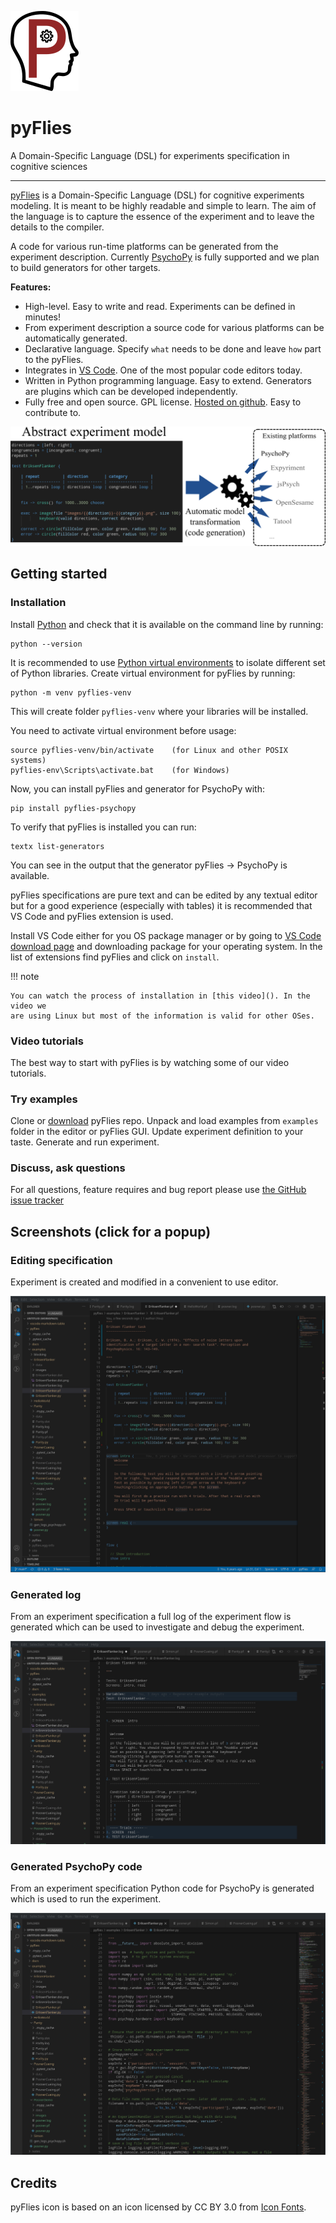 ![pyFlies logo](images/pyflies-logo.png) 

# pyFlies

A Domain-Specific Language (DSL) for experiments specification in cognitive sciences

---


[pyFlies](https://github.com/pyflies/pyflies/) is a Domain-Specific
Language (DSL) for cognitive experiments modeling. It is meant to be highly
readable and simple to learn. The aim of the language is to capture the essence
of the experiment and to leave the details to the compiler.

A code for various run-time platforms can be generated from the experiment
description. Currently [PsychoPy](https://www.psychopy.org/) is fully supported
and we plan to build generators for other targets.

**Features:**

 * High-level. Easy to write and read. Experiments can be defined in minutes!
 * From experiment description a source code for various platforms can be
   automatically generated. 
 * Declarative language. Specify `what` needs to be done and leave `how` part to
   the pyFlies.
 * Integrates in [VS Code](https://code.visualstudio.com/). One of the most
   popular code editors today.
 * Written in Python programming language. Easy to extend. Generators are
   plugins which can be developed independently.
 * Fully free and open source. GPL license.
   [Hosted on github](https://github.com/pyflies/pyflies). Easy to contribute to.

<a href="images/Workflow.png" target="_blank"><img src="images/Workflow.png"/></a>

## Getting started

### Installation

Install [Python](https://www.python.org/) and check that it is available on the
command line by running:

    python --version

It is recommended to use [Python virtual
environments](https://docs.python.org/3/library/venv.html) to isolate different
set of Python libraries. Create virtual environment for pyFlies by running:

    python -m venv pyflies-venv
    
This will create folder `pyflies-venv` where your libraries will be installed.

You need to activate virtual environment before usage:

    source pyflies-venv/bin/activate    (for Linux and other POSIX systems)
    pyflies-env\Scripts\activate.bat    (for Windows)


Now, you can install pyFlies and generator for PsychoPy with:

    pip install pyflies-psychopy


To verify that pyFlies is installed you can run:

    textx list-generators
    
You can see in the output that the generator pyFlies -> PsychoPy is available.

pyFlies specifications are pure text and can be edited by any textual editor but
for a good experience (especially with tables) it is recommended that VS Code
and pyFlies extension is used.

Install VS Code either for you OS package manager or by going to [VS Code
download page](https://code.visualstudio.com/download) and downloading package
for your operating system. In the list of extensions find pyFlies and click on
`install`.

!!! note

    You can watch the process of installation in [this video](). In the video we
    are using Linux but most of the information is valid for other OSes.


### Video tutorials

The best way to start with pyFlies is by watching some of our video tutorials.


### Try examples

Clone or [download](https://github.com/igordejanovic/pyFlies/archive/master.zip)
pyFlies repo. Unpack and load examples from `examples` folder in the editor or
pyFlies GUI. Update experiment definition to your taste. Generate and run experiment.


### Discuss, ask questions

For all questions, feature requires and bug report please use [the GitHub issue tracker]()

## Screenshots (click for a popup)

### Editing specification

Experiment is created and modified in a convenient to use editor.

<a href="images/pyFliesGUI.png" target="_blank"><img src="images/pyFliesGUI.png"/></a>

### Generated log

From an experiment specification a full log of the experiment flow is generated
which can be used to investigate and debug the experiment.

<a href="images/pyFliesGUI-log.png" target="_blank"><img src="images/pyFliesGUI-log.png"/></a>

### Generated PsychoPy code

From an experiment specification Python code for PsychoPy is generated which is
used to run the experiment.

<a href="images/pyFliesGUI-generated.png" target="_blank"><img src="images/pyFliesGUI-generated.png"/></a>

## Credits

pyFlies icon is based on an icon licensed by CC BY 3.0 from [Icon Fonts](http://www.onlinewebfonts.com/icon).
